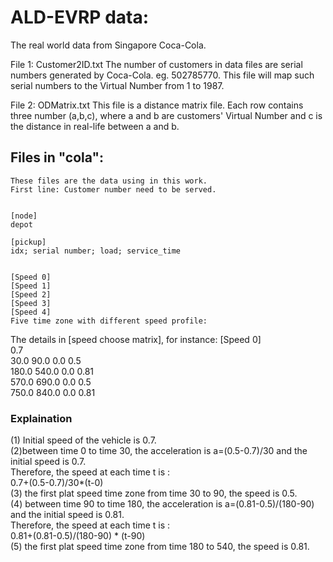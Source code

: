 # ALD-EVRP data:
The real world data from Singapore Coca-Cola.

File 1: Customer2ID.txt
  The number of customers in data files are serial numbers generated by Coca-Cola. eg. 502785770.
  This file will map such serial numbers to the Virtual Number from 1 to 1987.
  
File 2: ODMatrix.txt
  This file is a distance matrix file. 
  Each row contains three number (a,b,c), where a and b are customers' Virtual Number and 
  c is the distance in real-life between a and b.
  
## Files in "cola":
    These files are the data using in this work.
    First line: Customer number need to be served.
    
    
    [node]
    depot
    
    [pickup]
    idx; serial number; load; service_time
    
    
    [Speed 0]
    [Speed 1]
    [Speed 2]
    [Speed 3]
    [Speed 4]
    Five time zone with different speed profile: 
    
The details in    [speed choose matrix], for instance:
[Speed 0] <br>
0.7<br>
30.0   90.0 0.0 0.5<br>
180.0  540.0 0.0 0.81<br>
570.0 690.0 0.0 0.5<br>
750.0 840.0 0.0 0.81<br>

### Explaination
(1) Initial speed of the vehicle is 0.7.<br>
(2)between time 0 to time 30, the acceleration is a=(0.5-0.7)/30 and the initial speed is 0.7. <br>
  Therefore, the speed at each time t is :<br>
  0.7+(0.5-0.7)/30*(t-0)<br>
(3) the first plat speed time zone from time 30 to 90, the speed is 0.5. <br>
(4) between time 90 to time 180, the acceleration is a=(0.81-0.5)/(180-90) and the initial speed is 0.81. <br>
    Therefore, the speed at each time t is :<br>
     0.81+(0.81-0.5)/(180-90) * (t-90)<br>
 (5) the first plat speed time zone from time 180 to 540, the speed is 0.81. <br>



    

